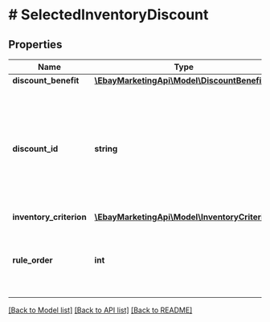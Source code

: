 # # SelectedInventoryDiscount

## Properties

Name | Type | Description | Notes
------------ | ------------- | ------------- | -------------
**discount_benefit** | [**\EbayMarketingApi\Model\DiscountBenefit**](DiscountBenefit.md) |  | [optional] 
**discount_id** | **string** | A unique, eBay-generated ID that you can use to identify the discount. This field is ignored in POST and PUT operations. | [optional] 
**inventory_criterion** | [**\EbayMarketingApi\Model\InventoryCriterion**](InventoryCriterion.md) |  | [optional] 
**rule_order** | **int** | For markdown promotions, this field is reserved for future use. | [optional] 

[[Back to Model list]](../../README.md#documentation-for-models) [[Back to API list]](../../README.md#documentation-for-api-endpoints) [[Back to README]](../../README.md)



